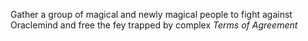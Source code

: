 
Gather a group of magical and newly magical people to fight against Oraclemind and free the fey trapped by complex *Terms of Agreement* 
